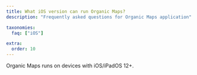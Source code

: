 ```yaml
---
title: What iOS version can run Organic Maps?
description: "Frequently asked questions for Organic Maps application"

taxonomies:
  faq: ["iOS"]

extra:
  order: 10
---
```


Organic Maps runs on devices with iOS/iPadOS 12+.
